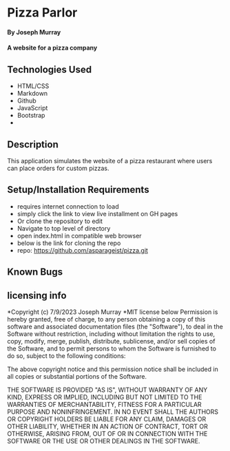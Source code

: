 # Pizza Parlor

#### By Joseph Murray

#### A website for a pizza company

## Technologies Used

- HTML/CSS
- Markdown
- Github
- JavaScript
- Bootstrap
-

## Description

This application simulates the website of a pizza restaurant where users can place orders for custom pizzas.

## Setup/Installation Requirements

- requires internet connection to load
- simply click the link to view live installment on GH pages
- Or clone the repository to edit
- Navigate to top level of directory
- open index.html in compatible web browser
- below is the link for cloning the repo
- repo: https://github.com/asparageist/pizza.git

## Known Bugs

## licensing info

*Copyright (c) 7/9/2023 Joseph Murray
*MIT license below
Permission is hereby granted, free of charge, to any person obtaining a copy
of this software and associated documentation files (the "Software"), to deal
in the Software without restriction, including without limitation the rights
to use, copy, modify, merge, publish, distribute, sublicense, and/or sell
copies of the Software, and to permit persons to whom the Software is
furnished to do so, subject to the following conditions:

The above copyright notice and this permission notice shall be included in all
copies or substantial portions of the Software.

THE SOFTWARE IS PROVIDED "AS IS", WITHOUT WARRANTY OF ANY KIND, EXPRESS OR
IMPLIED, INCLUDING BUT NOT LIMITED TO THE WARRANTIES OF MERCHANTABILITY,
FITNESS FOR A PARTICULAR PURPOSE AND NONINFRINGEMENT. IN NO EVENT SHALL THE
AUTHORS OR COPYRIGHT HOLDERS BE LIABLE FOR ANY CLAIM, DAMAGES OR OTHER
LIABILITY, WHETHER IN AN ACTION OF CONTRACT, TORT OR OTHERWISE, ARISING FROM,
OUT OF OR IN CONNECTION WITH THE SOFTWARE OR THE USE OR OTHER DEALINGS IN THE
SOFTWARE.

